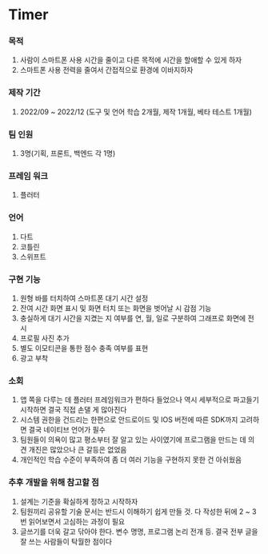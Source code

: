 # Timer
### 목적
1. 사람이 스마트폰 사용 시간을 줄이고 다른 목적에 시간을 할애할 수 있게 하자
2. 스마트폰 사용 전력을 줄여서 간접적으로 환경에 이바지하자
### 제작 기간
1. 2022/09 ~ 2022/12 (도구 및 언어 학습 2개월, 제작 1개월, 베타 테스트 1개월)
### 팀 인원
1. 3명(기획, 프론트, 백엔드 각 1명)
### 프레임 워크
1. 플러터
### 언어
1. 다트
2. 코틀린
3. 스위프트
### 구현 기능
1. 원형 바를 터치하여 스마트폰 대기 시간 설정
2. 잔여 시간 화면 표시 및 화면 터치 또는 화면을 벗어날 시 감점 기능
3. 충실하게 대기 시간을 지켰는 지 여부를 연, 월, 일로 구분하여 그래프로 화면에 전시
4. 프로필 사진 추가
5. 별도 이모티콘을 통한 점수 충족 여부를 표현
6. 광고 부착
### 소회
1. 앱 쪽을 다루는 데 플러터 프레임워크가 편하다 들었으나 역시 세부적으로 파고들기 시작하면 결국 직접 손댈 게 많아진다
2. 시스템 권한을 건드리는 한편으로 안드로이드 및 IOS 버전에 따른 SDK까지 고려하면 결국 네이티브 언어가 필수
3. 팀원들이 의욕이 많고 평소부터 잘 알고 있는 사이였기에 프로그램을 만드는 데 의견 개진은 많았으나 큰 갈등은 없었음
4. 개인적인 학습 수준이 부족하여 좀 더 여러 기능을 구현하지 못한 건 아쉬웠음
### 추후 개발을 위해 참고할 점
1. 설계는 기준을 확실하게 정하고 시작하자
2. 팀원끼리 공유할 기술 문서는 반드시 이해하기 쉽게 만들 것. 다 작성한 뒤에 2 ~ 3번 읽어보면서 고심하는 과정이 필요
3. 글쓰기를 더욱 갈고 닦아야 한다. 변수 명명, 프로그램 논리 전개 등. 결국 전부 글을 잘 쓰는 사람들이 탁월한 점이다